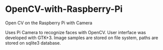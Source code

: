 # OpenCV-with-Raspberry-Pi
Open CV on the Raspberry Pi with Camera

Uses Pi Camera to recognize faces with OpenCV.
User interface was developed with GTK+3. Image samples are stored on file system, paths are stored on sqlite3 database.

